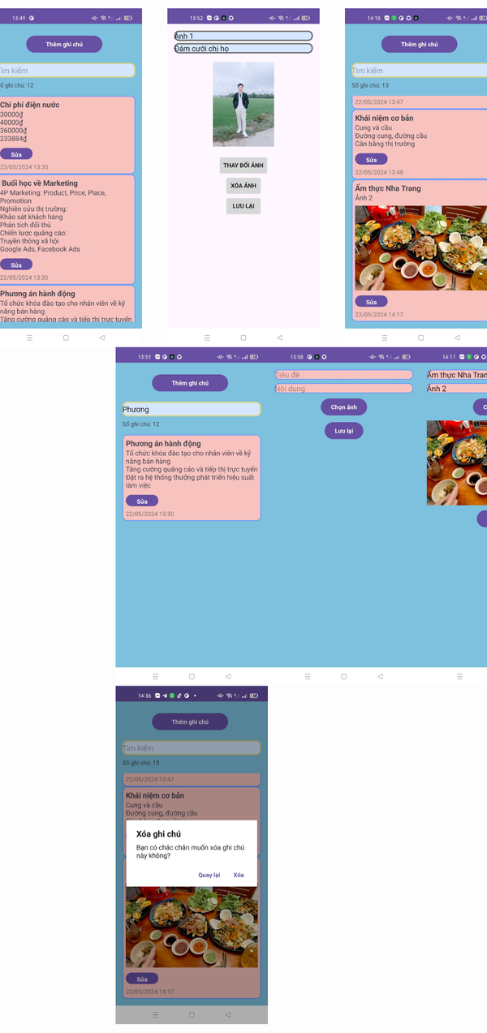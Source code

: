 <div style="display: flex; justify-content: center; gap: 50px;">
  <img src="image.png" alt="alt text" width="300"/>
  <img src="image-1.png" alt="alt text" width="300"/>
  <img src="image-2.png" alt="alt text" width="300"/>
</div>

<div style="display: flex; justify-content: space-around;">
  <img src="image-4.png" alt="alt text" width="300"/>
  <img src="image-5.png" alt="alt text" width="300"/>
 <img src="image-6.png" alt="alt text" width="300"/>
</div>

<img src="image-7.png" alt="alt text" width="300"/>
